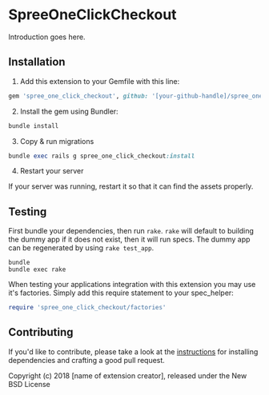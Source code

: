 SpreeOneClickCheckout
=====================

Introduction goes here.

## Installation

1. Add this extension to your Gemfile with this line:
  ```ruby
  gem 'spree_one_click_checkout', github: '[your-github-handle]/spree_one_click_checkout'
  ```

2. Install the gem using Bundler:
  ```ruby
  bundle install
  ```

3. Copy & run migrations
  ```ruby
  bundle exec rails g spree_one_click_checkout:install
  ```

4. Restart your server

  If your server was running, restart it so that it can find the assets properly.

## Testing

First bundle your dependencies, then run `rake`. `rake` will default to building the dummy app if it does not exist, then it will run specs. The dummy app can be regenerated by using `rake test_app`.

```shell
bundle
bundle exec rake
```

When testing your applications integration with this extension you may use it's factories.
Simply add this require statement to your spec_helper:

```ruby
require 'spree_one_click_checkout/factories'
```


## Contributing

If you'd like to contribute, please take a look at the
[instructions](CONTRIBUTING.md) for installing dependencies and crafting a good
pull request.

Copyright (c) 2018 [name of extension creator], released under the New BSD License
